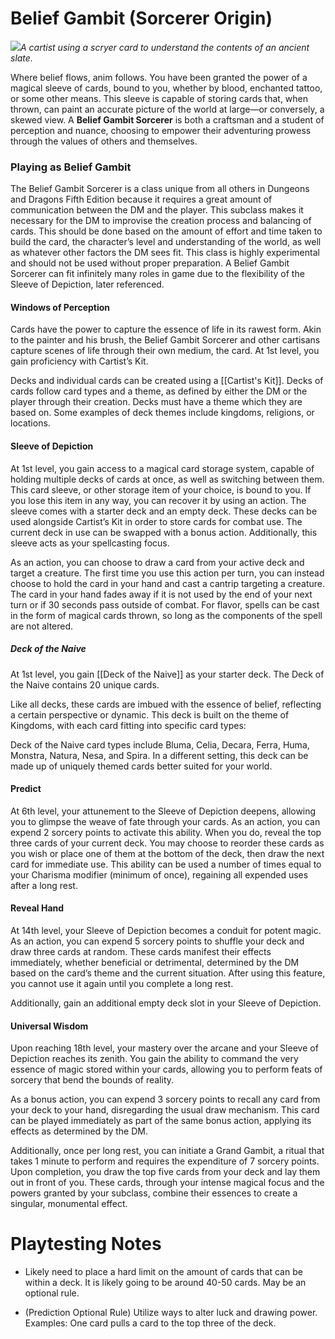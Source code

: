 <!-- wiki-header-section:start -->
# Belief Gambit (Sorcerer Origin)

<img src="wiki_images/Belief Gambit (Sorcerer Origin).png"><i>A cartist using a scryer card to understand the contents of an ancient slate.</i></img>




Where belief flows, anim follows. You have been granted the power of a magical sleeve of cards, bound to you, whether by blood, enchanted tattoo, or some other means. This sleeve is capable of storing cards that, when thrown, can paint an accurate picture of the world at large—or conversely, a skewed view. A **Belief Gambit Sorcerer** is both a craftsman and a student of perception and nuance, choosing to empower their adventuring prowess through the values of others and themselves.


### Playing as Belief Gambit

The Belief Gambit Sorcerer is a class unique from all others in Dungeons and Dragons Fifth Edition because it requires a great amount of communication between the DM and the player. This subclass makes it necessary for the DM to improvise the creation process and balancing of cards. This should be done based on the amount of effort and time taken to build the card, the character’s level and understanding of the world, as well as whatever other factors the DM sees fit. This class is highly experimental and should not be used without proper preparation. A Belief Gambit Sorcerer can fit infinitely many roles in game due to the flexibility of the Sleeve of Depiction, later referenced.


#### Windows of Perception

Cards have the power to capture the essence of life in its rawest form. Akin to the painter and his brush, the Belief Gambit Sorcerer and other cartisans capture scenes of life through their own medium, the card. At 1st level, you gain proficiency with Cartist’s Kit.

Decks and individual cards can be created using a [[Cartist's Kit]]. Decks of cards follow card types and a theme, as defined by either the DM or the player through their creation. Decks must have a theme which they are based on. Some examples of deck themes include kingdoms, religions, or locations.

#### Sleeve of Depiction

At 1st level, you gain access to a magical card storage system, capable of holding multiple decks of cards at once, as well as switching between them. This card sleeve, or other storage item of your choice, is bound to you. If you lose this item in any way, you can recover it by using an action. The sleeve comes with a starter deck and an empty deck. These decks can be used alongside Cartist’s Kit in order to store cards for combat use. The current deck in use can be swapped with a bonus action. Additionally, this sleeve acts as your spellcasting focus.

As an action, you can choose to draw a card from your active deck and target a creature. The first time you use this action per turn, you can instead choose to hold the card in your hand and cast a cantrip targeting a creature. The card in your hand fades away if it is not used by the end of your next turn or if 30 seconds pass outside of combat. For flavor, spells can be cast in the form of magical cards thrown, so long as the components of the spell are not altered.


##### Deck of the Naive

At 1st level, you gain [[Deck of the Naive]] as your starter deck. The Deck of the Naive contains 20 unique cards.

Like all decks, these cards are imbued with the essence of belief, reflecting a certain perspective or dynamic. This deck is built on the theme of Kingdoms, with each card fitting into specific card types:

Deck of the Naive card types include Bluma, Celia, Decara, Ferra, Huma, Monstra, Natura, Nesa, and Spira. In a different setting, this deck can be made up of uniquely themed cards better suited for your world.


#### Predict

At 6th level, your attunement to the Sleeve of Depiction deepens, allowing you to glimpse the weave of fate through your cards. As an action, you can expend 2 sorcery points to activate this ability. When you do, reveal the top three cards of your current deck. You may choose to reorder these cards as you wish or place one of them at the bottom of the deck, then draw the next card for immediate use. This ability can be used a number of times equal to your Charisma modifier (minimum of once), regaining all expended uses after a long rest.


#### Reveal Hand

At 14th level, your Sleeve of Depiction becomes a conduit for potent magic. As an action, you can expend 5 sorcery points to shuffle your deck and draw three cards at random. These cards manifest their effects immediately, whether beneficial or detrimental, determined by the DM based on the card’s theme and the current situation. After using this feature, you cannot use it again until you complete a long rest.

Additionally, gain an additional empty deck slot in your Sleeve of Depiction.


#### Universal Wisdom

Upon reaching 18th level, your mastery over the arcane and your Sleeve of Depiction reaches its zenith. You gain the ability to command the very essence of magic stored within your cards, allowing you to perform feats of sorcery that bend the bounds of reality.

As a bonus action, you can expend 3 sorcery points to recall any card from your deck to your hand, disregarding the usual draw mechanism. This card can be played immediately as part of the same bonus action, applying its effects as determined by the DM.

Additionally, once per long rest, you can initiate a Grand Gambit, a ritual that takes 1 minute to perform and requires the expenditure of 7 sorcery points. Upon completion, you draw the top five cards from your deck and lay them out in front of you. These cards, through your intense magical focus and the powers granted by your subclass, combine their essences to create a singular, monumental effect.


# Playtesting Notes

- Likely need to place a hard limit on the amount of cards that can be within a deck. It is likely going to be around 40-50 cards. May be an optional rule.

- (Prediction Optional Rule) Utilize ways to alter luck and drawing power. Examples: One card pulls a card to the top three of the deck.















